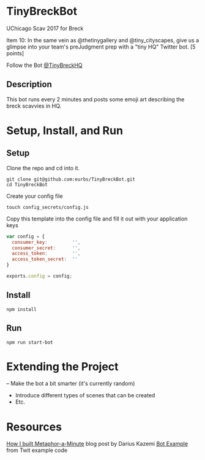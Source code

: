 # TinyBreckBot

UChicago Scav 2017 for Breck

Item 10: In the same vein as @thetinygallery and @tiny_cityscapes, give us a glimpse into your team's preJudgment prep with a "tiny HQ" Twitter bot. [5 points]

Follow the Bot [@TinyBreckHQ](https://twitter.com/TinyBreckHQ)

## Description

This bot runs every 2 minutes and posts some emoji art describing the breck scavvies in HQ.

# Setup, Install, and Run

## Setup

Clone the repo and cd into it.

```
git clone git@github.com:eurbs/TinyBreckBot.git
cd TinyBreckBot
```

Create your config file

```
touch config_secrets/config.js
```

Copy this template into the config file and fill it out with your application keys
```javascript
var config = {
  consumer_key:         '', 
  consumer_secret:      '',
  access_token:         '',
  access_token_secret:  ''
}

exports.config = config;
```

## Install

```
npm install
```

## Run

```
npm run start-bot
```

# Extending the Project

– Make the bot a bit smarter (it's currently random)
- Introduce different types of scenes that can be created
- Etc.

# Resources

[How I built Metaphor-a-Minute](http://tinysubversions.com/2012/05/how-i-built-metaphor-a-minute/) blog post by Darius Kazemi
[Bot Example](https://github.com/ttezel/twit/blob/master/examples/bot.js) from Twit example code